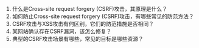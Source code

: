 

1. 什么是Cross-site request forgery (CSRF)攻击，其原理是什么？
2. 如何防止Cross-site request forgery (CSRF)攻击，有哪些常见的防范方法？ 
3. CSRF攻击与XSS攻击有何区别，它们的防范措施是否相同？ 
4. 某网站确认存在CSRF漏洞，该怎么修复？ 
5. 典型的CSRF攻击场景有哪些，常见的目标是哪些资源？